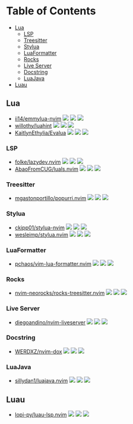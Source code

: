 # Table of Contents

<!-- toc -->

- [Lua](#lua)
  * [LSP](#lsp)
  * [Treesitter](#treesitter)
  * [Stylua](#stylua)
  * [LuaFormatter](#luaformatter)
  * [Rocks](#rocks)
  * [Live Server](#live-server)
  * [Docstring](#docstring)
  * [LuaJava](#luajava)
- [Luau](#luau)

<!-- tocstop -->

## Lua

- [ii14/emmylua-nvim](https://github.com/ii14/emmylua-nvim) ![](https://img.shields.io/github/stars/ii14/emmylua-nvim) ![](https://img.shields.io/github/last-commit/ii14/emmylua-nvim) ![](https://img.shields.io/github/commit-activity/y/ii14/emmylua-nvim)
- [willothy/luahint](https://github.com/willothy/luahint) ![](https://img.shields.io/github/stars/willothy/luahint) ![](https://img.shields.io/github/last-commit/willothy/luahint) ![](https://img.shields.io/github/commit-activity/y/willothy/luahint)
- [KaitlynEthylia/Evalua](https://github.com/KaitlynEthylia/Evalua) ![](https://img.shields.io/github/stars/KaitlynEthylia/Evalua) ![](https://img.shields.io/github/last-commit/KaitlynEthylia/Evalua) ![](https://img.shields.io/github/commit-activity/y/KaitlynEthylia/Evalua)

### LSP

- [folke/lazydev.nvim](https://github.com/folke/lazydev.nvim) ![](https://img.shields.io/github/stars/folke/lazydev.nvim) ![](https://img.shields.io/github/last-commit/folke/lazydev.nvim) ![](https://img.shields.io/github/commit-activity/y/folke/lazydev.nvim)
- [AbaoFromCUG/luals.nvim](https://github.com/AbaoFromCUG/luals.nvim) ![](https://img.shields.io/github/stars/AbaoFromCUG/luals.nvim) ![](https://img.shields.io/github/last-commit/AbaoFromCUG/luals.nvim) ![](https://img.shields.io/github/commit-activity/y/AbaoFromCUG/luals.nvim)

### Treesitter

- [mgastonportillo/popurri.nvim](https://github.com/mgastonportillo/popurri.nvim) ![](https://img.shields.io/github/stars/mgastonportillo/popurri.nvim) ![](https://img.shields.io/github/last-commit/mgastonportillo/popurri.nvim) ![](https://img.shields.io/github/commit-activity/y/mgastonportillo/popurri.nvim)

### Stylua

- [ckipp01/stylua-nvim](https://github.com/ckipp01/stylua-nvim) ![](https://img.shields.io/github/stars/ckipp01/stylua-nvim) ![](https://img.shields.io/github/last-commit/ckipp01/stylua-nvim) ![](https://img.shields.io/github/commit-activity/y/ckipp01/stylua-nvim)
- [wesleimp/stylua.nvim](https://github.com/wesleimp/stylua.nvim) ![](https://img.shields.io/github/stars/wesleimp/stylua.nvim) ![](https://img.shields.io/github/last-commit/wesleimp/stylua.nvim) ![](https://img.shields.io/github/commit-activity/y/wesleimp/stylua.nvim)

### LuaFormatter

- [pchaos/vim-lua-formatter.nvim](https://github.com/pchaos/vim-lua-formatter.nvim) ![](https://img.shields.io/github/stars/pchaos/vim-lua-formatter.nvim) ![](https://img.shields.io/github/last-commit/pchaos/vim-lua-formatter.nvim) ![](https://img.shields.io/github/commit-activity/y/pchaos/vim-lua-formatter.nvim)

### Rocks

- [nvim-neorocks/rocks-treesitter.nvim](https://github.com/nvim-neorocks/rocks-treesitter.nvim) ![](https://img.shields.io/github/stars/nvim-neorocks/rocks-treesitter.nvim) ![](https://img.shields.io/github/last-commit/nvim-neorocks/rocks-treesitter.nvim) ![](https://img.shields.io/github/commit-activity/y/nvim-neorocks/rocks-treesitter.nvim)

### Live Server

- [diegoandino/nvim-liveserver](https://github.com/diegoandino/nvim-liveserver) ![](https://img.shields.io/github/stars/diegoandino/nvim-liveserver) ![](https://img.shields.io/github/last-commit/diegoandino/nvim-liveserver) ![](https://img.shields.io/github/commit-activity/y/diegoandino/nvim-liveserver)

### Docstring

- [WERDXZ/nvim-dox](https://github.com/WERDXZ/nvim-dox) ![](https://img.shields.io/github/stars/WERDXZ/nvim-dox) ![](https://img.shields.io/github/last-commit/WERDXZ/nvim-dox) ![](https://img.shields.io/github/commit-activity/y/WERDXZ/nvim-dox)

### LuaJava

- [sillydan1/luajava.nvim](https://github.com/sillydan1/luajava.nvim) ![](https://img.shields.io/github/stars/sillydan1/luajava.nvim) ![](https://img.shields.io/github/last-commit/sillydan1/luajava.nvim) ![](https://img.shields.io/github/commit-activity/y/sillydan1/luajava.nvim)

## Luau

- [lopi-py/luau-lsp.nvim](https://github.com/lopi-py/luau-lsp.nvim) ![](https://img.shields.io/github/stars/lopi-py/luau-lsp.nvim) ![](https://img.shields.io/github/last-commit/lopi-py/luau-lsp.nvim) ![](https://img.shields.io/github/commit-activity/y/lopi-py/luau-lsp.nvim)
